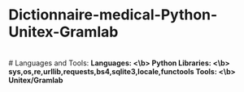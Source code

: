 # Dictionnaire-medical-Python-Unitex-Gramlab

<br>
# Languages and Tools:
<b> Languages: <\b> Python
<b> Libraries: <\b> sys,os,re,urllib,requests,bs4,sqlite3,locale,functools
<b> Tools: <\b> Unitex/Gramlab
  
